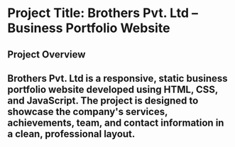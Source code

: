 
# Project Title: Brothers Pvt. Ltd – Business Portfolio Website
##  Project Overview
## Brothers Pvt. Ltd is a responsive, static business portfolio website developed using HTML, CSS, and JavaScript. The project is designed to showcase the company's services, achievements, team, and contact information in a clean, professional layout.
